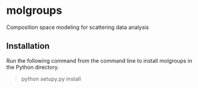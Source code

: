 # molgroups
Composition space modeling for scattering data analysis

## Installation
Run the following command from the command line to install molgroups in the Python directory.
> python setupy.py install
